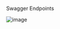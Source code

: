 Swagger Endpoints

![image](https://user-images.githubusercontent.com/57766894/221441091-df94b249-c003-48f5-9872-8efdaea3bca5.png)
